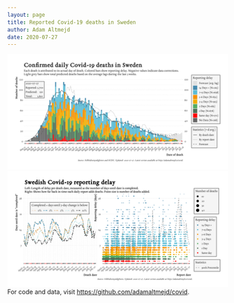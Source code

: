```yaml
---
layout: page
title: Reported Covid-19 deaths in Sweden
author: Adam Altmejd
date: 2020-07-27
---
```


![Graph of Swedish Covid-19 deaths with reporting delay.](deaths_lag_sweden_2020-07-27.png "Swedish Covid-19 deaths.")
![Graph of Swedish Covid-19 reporting delay in daily deaths.](lag_trend_sweden_2020-07-27.png "Trend in Swedish Covid-19 mortality reporting delay.")
For code and data, visit <https://github.com/adamaltmejd/covid>.

